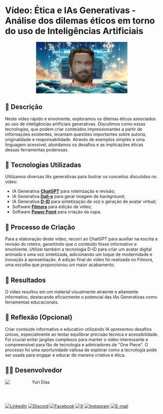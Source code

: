 # Vídeo: Ética e IAs Generativas - Análise dos dilemas éticos em torno do uso de Inteligências Artificiais

<p align="center">
    <img 
        src="./assets/cover.png"
        width="300"
        border-radius="300"
    />
</p>

## 📒 Descrição
Neste vídeo rápido e envolvente, exploramos os dilemas éticos associados ao uso de inteligências artificiais generativas. Discutimos como essas tecnologias, que podem criar conteúdos impressionantes a partir de informações existentes, levantam questões importantes sobre autoria, originalidade e responsabilidade. Através de exemplos simples e uma linguagem acessível, abordamos os desafios e as implicações éticas dessas ferramentas poderosas.

## 🤖 Tecnologias Utilizadas
Utilizamos diversas IAs generativas para ilustrar os conceitos discutidos no vídeo:
- IA Generativa **[ChatGPT](https://chat.openai.com)** para roteirização e revisão;
- IA Generativa **[Dall-e](https://openai.com/index/dall-e-2)** para gerar imagem de background;
- IA Generativa **[D-ID](https://www.d-id.com)** para sintetização de voz e geração de avatar virtual;
- Software **[Filmora](https://filmora.wondershare.com.br/)** para edição de vídeo;
- Software **[Power Point](https://www.microsoft.com/en/microsoft-365/powerpoint)** para criação da capa.

## 🧐 Processo de Criação
Para a elaboração deste vídeo, recorri ao ChatGPT para auxiliar na escrita e revisão do roteiro, garantindo que o conteúdo fosse informativo e envolvente. Utilizei também a tecnologia D-ID para criar um avatar digital animado e uma voz sintetizada, adicionando um toque de modernidade e inovação à apresentação. A edição final do vídeo foi realizada no Filmora, uma escolha que proporcionou um maior acabamento.

## 🚀 Resultados
O vídeo resultou em um material visualmente atraente e altamente informativo, destacando eficazmente o potencial das IAs Generativas como ferramentas educacionais.

## 💭 Reflexão (Opcional)
Criar conteúdo informativo e educativo utilizando IA apresentou desafios únicos, especialmente ao tentar equilibrar precisão técnica e acessibilidade. Foi crucial evitar jargões complexos para manter o vídeo interessante e compreensível para fãs de tecnologia e admiradores de "One Piece". O processo foi uma oportunidade valiosa de explorar como a tecnologia pode ser usada para engajar e educar de maneira criativa e ética.

## 👨‍💻 Desenvolvedor

<p>
    <a href="https://github.com/yuridiasp">
        <img
          align=left
          margin=10
          width=80
          src="https://avatars.githubusercontent.com/u/81938754?v=4"
        />
    </a>
      <p>
        <p>&nbsp&nbspYuri Dias<br>
        &nbsp&nbsp&nbsp
    </p>
</p>

<br>

[![LinkedIn](https://img.shields.io/badge/LinkedIn-0077B5?style=for-the-badge&logo=linkedin&logoColor=white)](https://www.linkedin.com/in/yuridiasp/) [![Discord](https://img.shields.io/badge/Discord-7289DA?style=for-the-badge&logo=discord&logoColor=white)](https://discord.com/channels/@yuridiasp/) [![Facebook](https://img.shields.io/badge/Facebook-1877F2?style=for-the-badge&logo=facebook&logoColor=white)](https://www.facebook.com/yuri.dias.7739/) [![X](https://img.shields.io/badge/X-000?style=for-the-badge&logo=x)](https://x.com/YuriDias_P) [![Instagram](https://img.shields.io/badge/-Instagram-%23E4405F?style=for-the-badge&logo=instagram&logoColor=white)](https://www.instagram.com/yuridiasp/) [![E-mail](https://img.shields.io/badge/-Email-000?style=for-the-badge&logo=microsoft-outlook&logoColor=007BFF)](mailto:yuristardias@hotmail.com)
